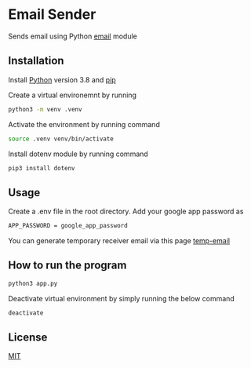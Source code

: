 # Email Sender

Sends email using Python [email](https://docs.python.org/3/library/email.html) module

## Installation

Install [Python](https://python.org/) version 3.8 and [pip](https://pip.pypa.io/en/stable/)

Create a virtual environemnt by running
```bash
python3 -m venv .venv
```

Activate the environment by running command
```bash
source .venv venv/bin/activate
```

Install dotenv module by running command
```bash
pip3 install dotenv
```

## Usage

Create a .env file in the root directory. Add your google app password as
```bash
APP_PASSWORD = google_app_password
```

You can generate temporary receiver email via this page [temp-email](https://temp-mail.org/en/)

## How to run the program
```python
python3 app.py
```
Deactivate virtual environment by simply running the below command
```python
deactivate
```

## License

[MIT](https://choosealicense.com/licenses/mit/)